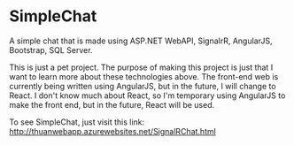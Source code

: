 # SimpleChat
A simple chat that is made using ASP.NET WebAPI, SignalrR, AngularJS, Bootstrap, SQL Server.

This is just a pet project. The purpose of making this project is just that I want to learn more about these technologies above. 
The front-end web is currently being written using AngularJS, but in the future, I will change to React. I don't know much about React, so I'm temporary using AngularJS to make the front end, but in the future, React will be used.

To see SimpleChat, just visit this link:
http://thuanwebapp.azurewebsites.net/SignalRChat.html
